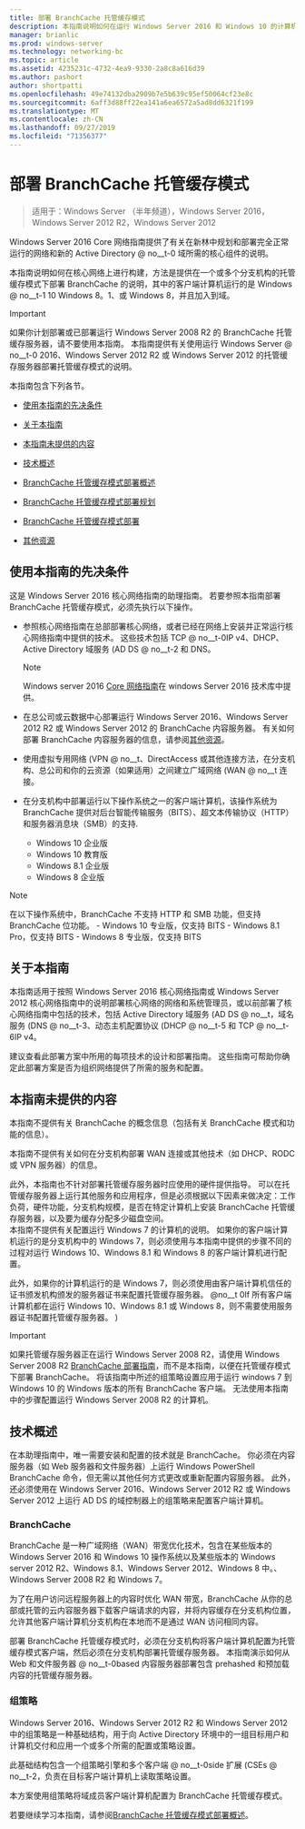 ```yaml
---
title: 部署 BranchCache 托管缓存模式
description: 本指南说明如何在运行 Windows Server 2016 和 Windows 10 的计算机上以托管缓存模式部署 BranchCache
manager: brianlic
ms.prod: windows-server
ms.technology: networking-bc
ms.topic: article
ms.assetid: 4235231c-4732-4ea9-9330-2a8c8a616d39
ms.author: pashort
author: shortpatti
ms.openlocfilehash: 49e74132dba2909b7e5b639c95ef50064cf23e8c
ms.sourcegitcommit: 6aff3d88ff22ea141a6ea6572a5ad8dd6321f199
ms.translationtype: MT
ms.contentlocale: zh-CN
ms.lasthandoff: 09/27/2019
ms.locfileid: "71356377"
---
```

# <a name="deploy-branchcache-hosted-cache-mode"></a>部署 BranchCache 托管缓存模式

>适用于：Windows Server （半年频道），Windows Server 2016，Windows Server 2012 R2，Windows Server 2012

Windows Server 2016 Core 网络指南提供了有关在新林中规划和部署完全正常运行的网络和新的 Active Directory @ no__t-0 域所需的核心组件的说明。

本指南说明如何在核心网络上进行构建，方法是提供在一个或多个分支机构的托管缓存模式下部署 BranchCache 的说明，其中的客户端计算机运行的是 Windows @ no__t-1 10 Windows 8。1、或 Windows 8，并且加入到域。

>[!IMPORTANT]
>如果你计划部署或已部署运行 Windows Server 2008 R2 的 BranchCache 托管缓存服务器，请不要使用本指南。 本指南提供有关使用运行 Windows Server @ no__t-0 2016、Windows Server 2012 R2 或 Windows Server 2012 的托管缓存服务器部署托管缓存模式的说明。

本指南包含下列各节。

- [使用本指南的先决条件](#bkmk_pre)

- [关于本指南](#bkmk_about)

- [本指南未提供的内容](#bkmk_not)

- [技术概述](#bkmk_tech)

- [BranchCache 托管缓存模式部署概述](2-Bc-Hcm-Deploy-Overview.md)

- [BranchCache 托管缓存模式部署规划](3-Bc-Hcm-Plan.md)

- [BranchCache 托管缓存模式部署](4-Bc-Hcm-Deployment.md)

- [其他资源](11-Bc-Hcm-additional-resources.md)

## <a name="bkmk_pre"></a>使用本指南的先决条件

这是 Windows Server 2016 核心网络指南的助理指南。 若要参照本指南部署 BranchCache 托管缓存模式，必须先执行以下操作。

- 参照核心网络指南在总部部署核心网络，或者已经在网络上安装并正常运行核心网络指南中提供的技术。 这些技术包括 TCP @ no__t-0IP v4、DHCP、Active Directory 域服务 \(AD DS @ no__t-2 和 DNS。

    > [!NOTE]
    > Windows server 2016 [Core 网络指南](https://technet.microsoft.com/windows-server-docs/networking/core-network-guide/core-network-guide)在 windows Server 2016 技术库中提供。  

- 在总公司或云数据中心部署运行 Windows Server 2016、Windows Server 2012 R2 或 Windows Server 2012 的 BranchCache 内容服务器。 有关如何部署 BranchCache 内容服务器的信息，请参阅[其他资源](11-Bc-Hcm-additional-resources.md)。

- 使用虚拟专用网络 \(VPN @ no__t、DirectAccess 或其他连接方法，在分支机构、总公司和你的云资源（如果适用）之间建立广域网络 \(WAN @ no__t 连接。

- 在分支机构中部署运行以下操作系统之一的客户端计算机，该操作系统为 BranchCache 提供对后台智能传输服务（BITS）、超文本传输协议（HTTP）和服务器消息块（SMB）的支持.
    - Windows 10 企业版
    - Windows 10 教育版
    - Windows 8.1 企业版
    - Windows 8 企业版

> [!NOTE]
> 在以下操作系统中，BranchCache 不支持 HTTP 和 SMB 功能，但支持 BranchCache 位功能。
>     - Windows 10 专业版，仅支持 BITS
>     - Windows 8.1 Pro，仅支持 BITS
>     - Windows 8 专业版，仅支持 BITS

## <a name="bkmk_about"></a>关于本指南

本指南适用于按照 Windows Server 2016 核心网络指南或 Windows Server 2012 核心网络指南中的说明部署核心网络的网络和系统管理员，或以前部署了核心网络指南中包括的技术，包括 Active Directory 域服务 \(AD DS @ no__t，域名服务 \(DNS @ no__t-3、动态主机配置协议 \(DHCP @ no__t-5 和 TCP @ no__t-6IP v4。

建议查看此部署方案中所用的每项技术的设计和部署指南。 这些指南可帮助你确定此部署方案是否为组织网络提供了所需的服务和配置。

## <a name="bkmk_not"></a>本指南未提供的内容

本指南不提供有关 BranchCache 的概念信息（包括有关 BranchCache 模式和功能的信息）。  

本指南不提供有关如何在分支机构部署 WAN 连接或其他技术（如 DHCP、RODC 或 VPN 服务器）的信息。

此外，本指南也不针对部署托管缓存服务器时应使用的硬件提供指导。 可以在托管缓存服务器上运行其他服务和应用程序，但是必须根据以下因素来做决定：工作负荷，硬件功能，分支机构规模，是否在特定计算机上安装 BranchCache 托管缓存服务器，以及要为缓存分配多少磁盘空间。  
本指南不提供有关配置运行 Windows 7 的计算机的说明。 如果你的客户端计算机运行的是分支机构中的 Windows 7，则必须使用与本指南中提供的步骤不同的过程对运行 Windows 10、Windows 8.1 和 Windows 8 的客户端计算机进行配置。
  
此外，如果你的计算机运行的是 Windows 7，则必须使用由客户端计算机信任的证书颁发机构颁发的服务器证书来配置托管缓存服务器。 @no__t 0If 所有客户端计算机都在运行 Windows 10、Windows 8.1 或 Windows 8，则不需要使用服务器证书配置托管缓存服务器。 \) 
> [!IMPORTANT]
> 如果托管缓存服务器正在运行 Windows Server 2008 R2，请使用 Windows Server 2008 R2 [BranchCache 部署指南](https://technet.microsoft.com/library/ee649232(v=ws.10).aspx)，而不是本指南，以便在托管缓存模式下部署 BranchCache。 将该指南中所述的组策略设置应用于运行 windows 7 到 Windows 10 的 Windows 版本的所有 BranchCache 客户端。 无法使用本指南中的步骤配置运行 Windows Server 2008 R2 的计算机。

## <a name="bkmk_tech"></a>技术概述

在本助理指南中，唯一需要安装和配置的技术就是 BranchCache。 你必须在内容服务器（如 Web 服务器和文件服务器）上运行 Windows PowerShell BranchCache 命令，但无需以其他任何方式更改或重新配置内容服务器。 此外，还必须使用在 Windows Server 2016、Windows Server 2012 R2 或 Windows Server 2012 上运行 AD DS 的域控制器上的组策略来配置客户端计算机。

### <a name="branchcache"></a>BranchCache

BranchCache 是一种广域网络（WAN）带宽优化技术，包含在某些版本的 Windows Server 2016 和 Windows 10 操作系统以及某些版本的 Windows server 2012 R2、Windows 8.1、Windows Server 2012、Windows 8 中。、Windows Server 2008 R2 和 Windows 7。

为了在用户访问远程服务器上的内容时优化 WAN 带宽，BranchCache 从你的总部或托管的云内容服务器下载客户端请求的内容，并将内容缓存在分支机构位置，允许其他客户端计算机分支机构在本地而不是通过 WAN 访问相同内容。

部署 BranchCache 托管缓存模式时，必须在分支机构将客户端计算机配置为托管缓存模式客户端，然后必须在分支机构部署托管缓存服务器。 本指南演示如何从 Web 和文件服务器 @ no__t-0based 内容服务器部署包含 prehashed 和预加载内容的托管缓存服务器。

### <a name="group-policy"></a>组策略

Windows Server 2016、Windows Server 2012 R2 和 Windows Server 2012 中的组策略是一种基础结构，用于向 Active Directory 环境中的一组目标用户和计算机交付和应用一个或多个所需的配置或策略设置。 

此基础结构包含一个组策略引擎和多个客户端 @ no__t-0side 扩展 \(CSEs @ no__t-2，负责在目标客户端计算机上读取策略设置。

本方案使用组策略将域成员客户端计算机配置为 BranchCache 托管缓存模式。

若要继续学习本指南，请参阅[BranchCache 托管缓存模式部署概述](2-Bc-Hcm-Deploy-Overview.md)。
